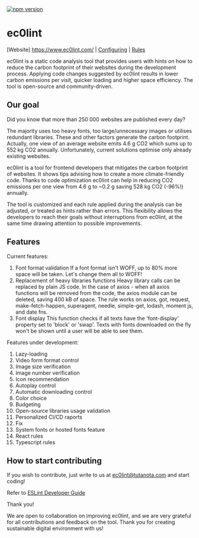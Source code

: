 [![npm version](https://img.shields.io/npm/v/ec0lint.svg)](https://www.npmjs.com/package/ec0lint)

# ec0lint

[Website] https://www.ec0lint.com/ |
[Configuring](TBD) |
[Rules](TBD)

ec0lint is a static code analysis tool that provides users with hints on how to reduce the carbon footprint of their websites during the development process. Applying code changes suggested by ec0lint results in lower carbon emissions per visit, quicker loading and higher space efficiency. The tool is open-source and community-driven.

## Our goal


Did you know that more than 250 000 websites are published every day?

The majority uses too heavy fonts, too large/unnecessary images or utilises redundant libraries. These and other factors generate the carbon footprint. Actually, one view of an average website emits 4.6 g CO2 which sums up to 552 kg CO2 annually. Unfortunately, current solutions optimise only already existing websites.

ec0lint is a tool for frontend developers that mitigates the carbon footprint of websites. It shows tips advising how to create a more climate-friendly code. Thanks to code optimization ec0lint can help in reducing CO2 emissions per one view from 4.6 g to ~0.2 g saving 528 kg CO2 (-96%!) annually. 

The tool is customized and each rule applied during the analysis can be adjusted, or treated as hints rather than errors. This flexibility allows the developers to reach their goals without interruptions from ec0lint, at the same time drawing attention to possible improvements.

## Features

Current features:
1) Font format validation
If a font format isn't WOFF, up to 80% more space will be taken. Let's change them all to WOFF!
2) Replacement of heavy libraries functions
Heavy library calls can be replaced by plain JS code. In the case of axios - when all axios functions will be removed from the code, the axios module can be deleted, saving 400 kB of space. The rule works on axios, got, request, make-fetch-happen, superagent, needle, simple-get, lodash, moment js, and date fns.
3) Font display
This function checks if all texts have the 'font-display' property set to 'block' or 'swap'. Texts with fonts downloaded on the fly won't be shown until a user will be able to see them.

Features under development:
1) Lazy-loading
2) Video form format control 
3) Image size verification
4) Image number verification
5) Icon recommendation
6) Autoplay control
7) Automatic downloading control 
8) Color choice
9) Budgeting 
10) Open-source libraries usage validation 
11) Personalized CI/CD raports
12) Fix
13) System fonts or hosted fonts feature
14) React rules
15) Typescript rules 

## How to start contributing

If you wish to contribute, just write to us at ec0lint@tutanota.com and start coding!

Refer to [ESLint Developer Guide](https://eslint.org/docs/developer-guide/contributing/)

Thank you!

We are open to collaboration on improving ec0lint, and we are very grateful for all contributions and feedback on the tool. Thank you for creating sustainable digital environment with us!
